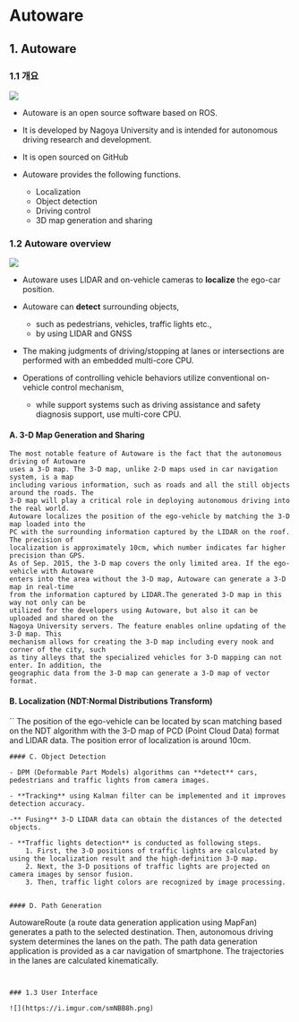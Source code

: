 # Autoware

## 1. Autoware 

### 1.1 개요

![](https://i.imgur.com/ptfCJXZ.png)



- Autoware is an open source software based on ROS. 

- It is developed by Nagoya University and is intended for autonomous driving research and development. 

- It is open sourced on GitHub


- Autoware provides the following functions.
    - Localization
    - Object detection
    - Driving control
    - 3D map generation and sharing





    
### 1.2 Autoware overview

![](https://github.com/CPFL/Autoware-Manuals/raw/master/en/imgs/fig1.png)

- Autoware uses LIDAR and on-vehicle cameras to **localize** the ego-car position. 

- Autoware can **detect** surrounding objects, 
    - such as pedestrians, vehicles, traffic lights etc., 
    - by using LIDAR and GNSS 

- The making judgments of driving/stopping at lanes or intersections are performed with an embedded multi-core CPU. 

- Operations of controlling vehicle behaviors utilize conventional on-vehicle control mechanism, 
    - while support systems such as driving assistance and safety diagnosis support, use multi-core CPU.

#### A. 3-D Map Generation and Sharing
```
The most notable feature of Autoware is the fact that the autonomous driving of Autoware
uses a 3-D map. The 3-D map, unlike 2-D maps used in car navigation system, is a map
including various information, such as roads and all the still objects around the roads. The
3-D map will play a critical role in deploying autonomous driving into the real world.
Autoware localizes the position of the ego-vehicle by matching the 3-D map loaded into the
PC with the surrounding information captured by the LIDAR on the roof. The precision of
localization is approximately 10cm, which number indicates far higher precision than GPS.
As of Sep. 2015, the 3-D map covers the only limited area. If the ego-vehicle with Autoware
enters into the area without the 3-D map, Autoware can generate a 3-D map in real-time
from the information captured by LIDAR.The generated 3-D map in this way not only can be
utilized for the developers using Autoware, but also it can be uploaded and shared on the
Nagoya University servers. The feature enables online updating of the 3-D map. This
mechanism allows for creating the 3-D map including every nook and corner of the city, such
as tiny alleys that the specialized vehicles for 3-D mapping can not enter. In addition, the
geographic data from the 3-D map can generate a 3-D map of vector format.
```
#### B. Localization (NDT:Normal Distributions Transform)
``
The position of the ego-vehicle can be located by scan matching based on the NDT
algorithm with the 3-D map of PCD (Point Cloud Data) format and LIDAR data. The position
error of localization is around 10cm.
```  
#### C. Object Detection

- DPM (Deformable Part Models) algorithms can **detect** cars, pedestrians and traffic lights from camera images. 

- **Tracking** using Kalman filter can be implemented and it improves detection accuracy. 

-** Fusing** 3-D LIDAR data can obtain the distances of the detected objects.

- **Traffic lights detection** is conducted as following steps. 
    1. First, the 3-D positions of traffic lights are calculated by using the localization result and the high-definition 3-D map. 
    2. Next, the 3-D positions of traffic lights are projected on camera images by sensor fusion. 
    3. Then, traffic light colors are recognized by image processing.    


#### D. Path Generation

```
AutowareRoute (a route data generation application using MapFan) generates a path to the
selected destination. Then, autonomous driving system determines the lanes on the path.
The path data generation application is provided as a car navigation of smartphone. The
trajectories in the lanes are calculated kinematically.
```


### 1.3 User Interface
    
![](https://i.imgur.com/smNBB8h.png)



